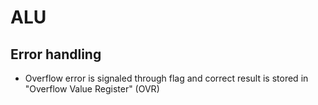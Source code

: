 # ALU

## Error handling
* Overflow error is signaled through flag and correct result is stored in "Overflow Value Register" (OVR)
